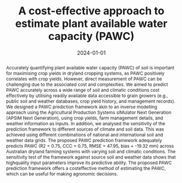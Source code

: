 ---
title: "A cost-effective approach to estimate plant available water capacity (PAWC)"
authors:
- admin
- Chloe Lai
- Craig Lobsey
- Keith G Pembleton
date: '2024-01-01'
publishDate: '2024-10-14T00:06:40.202991Z'
publication_types:
- article-journal
publication: '*Geoderma*'
doi: https://doi.org/10.1016/j.geoderma.2024.116794

abstract: Accurately quantifying plant available water capacity (PAWC) of soil is important for maximising crop yields in dryland cropping systems, as PAWC positively correlates with crop yields. However, direct measurement of PAWC can be challenging due to the associated cost and complexities. We aimed to predict PAWC accurately across a wide range of soil and climatic conditions cost effectively by utilising readily available data accessible to grain growers (e.g., public soil and weather databases, crop yield history, and management records). We designed a PAWC prediction framework akin to an inverse modelling approach using the Agricultural Production Systems sIMulator Next Generation (APSIM Next Generation), using crop yields, farm management details, and weather information as inputs. In addition, we analysed the sensitivity of the prediction framework to different sources of climate and soil data. This was achieved using different combinations of national and international soil and weather data grids. The proposed PAWC prediction framework adequately predicts PAWC (R2 = 0.75, CCC = 0.75, RMSE = 47.95, bias = -19.32 mm) across Australian dryland farming systems with varying soil and climatic conditions. The sensitivity test of the framework against source soil and weather data shows that highquality input parameters improve its predictive ability. The proposed PAWC prediction framework offers a costeffective method of estimating the PAWC, which can be useful for making agronomic decisions. 

# Summary. An optional shortened abstract.
summary: Accurately predicting PAWC is crucial for optimizing crop yields in dryland systems, but direct measurement is costly and complex. A cost-effective PAWC prediction framework was developed using readily available data, achieving reliable results across diverse Australian dryland farming systems.

tags:
- APSIM next generation
- Inverse modelling
- Plant available water capacity (PAWC)
- Soil-crop interactions
- Agricultural system modelling

featured: true

links:
- name: Paper
  url: https://doi.org/10.1016/j.geoderma.2024.116794
url_pdf: https://www.sciencedirect.com/science/article/pii/S0016706124000235 


# Featured image
# To use, add an image named `featured.jpg/png` to your page's folder. 
image:
  caption: 'Image credit: [**Unsplash**](https://unsplash.com/photos/s9CC2SKySJM)'
  focal_point: ""
  preview_only: false



---